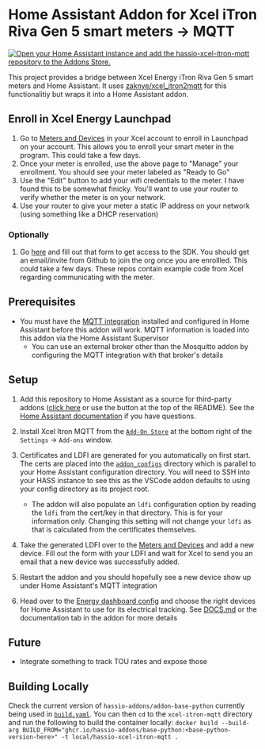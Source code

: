 # Home Assistant Addon for Xcel iTron Riva Gen 5 smart meters -> MQTT

[![Open your Home Assistant instance and add the hassio-xcel-itron-mqtt repository to the Addons Store.](https://my.home-assistant.io/badges/supervisor_add_addon_repository.svg)](https://my.home-assistant.io/redirect/supervisor_add_addon_repository/?repository_url=https%3A%2F%2Fgithub.com%2Fwingrunr21%2Fhassio-xcel-itron-mqtt)

This project provides a bridge between Xcel Energy iTron Riva Gen 5 smart meters and Home Assistant. It uses [zaknye/xcel_itron2mqtt](https://github.com/zaknye/xcel_itron2mqtt) for this functionalitiy but wraps it into a Home Assistant addon.

## Enroll in Xcel Energy Launchpad

1. Go to [Meters and Devices](https://my.xcelenergy.com/MyAccount/s/meters-and-devices/manage-meters-and-devices) in your Xcel account to enroll in Launchpad on your account. This allows you to enroll your smart meter in the program. This could take a few days.
2. Once your meter is enrolled, use the above page to "Manage" your enrollment. You should see your meter labeled as "Ready to Go"
3. Use the "Edit" button to add your wifi credentials to the meter. I have found this to be somewhat finicky. You'll want to use your router to verify whether the meter is on your network.
4. Use your router to give your meter a static IP address on your network (using something like a DHCP reservation)

### Optionally
1. Go [here](https://co.my.xcelenergy.com/s/forms/sdk-access) and fill out that form to get access to the SDK. You should get an email/invite from Github to join the org once you are enrollled. This could take a few days. These repos contain example code from Xcel regarding communicating with the meter.

## Prerequisites
- You must have the [MQTT integration](https://www.home-assistant.io/integrations/mqtt/) installed and configured in Home Assistant before this addon will work. MQTT information is loaded into this addon via the Home Assistant Supervisor
  - You can use an external broker other than the Mosquitto addon by configuring the MQTT integration with that broker's details

## Setup

1. Add this repository to Home Assistant as a source for third-party addons ([click here](https://my.home-assistant.io/redirect/supervisor_add_addon_repository/?repository_url=https%3A%2F%2Fgithub.com%2Fwingrunr21%2Fhassio-xcel-itron-mqtt) or use the button at the top of the README). See the [Home Assistant documentation](https://www.home-assistant.io/common-tasks/os#installing-third-party-add-ons) if you have questions.
2. Install Xcel Itron MQTT from the [`Add-On Store`](https://my.home-assistant.io/redirect/supervisor_store/) at the bottom right of the `Settings` -> `Add-ons` window.
3. Certificates and LDFI are generated for you automatically on first start. The certs are placed into the [`addon_configs`](https://developers.home-assistant.io/docs/add-ons/configuration/#add-on-advanced-options) directory which is parallel to your Home Assistant configuration directory. You will need to SSH into your HASS instance to see this as the VSCode addon defaults to using your config directory as its project root.

   - The addon will also populate an `ldfi` configuration option by reading the `ldfi` from the cert/key in that directory. This is for your information only. Changing this setting will not change your `ldfi` as that is calculated from the certificates themselves.
4. Take the generated LDFI over to the [Meters and Devices](https://my.xcelenergy.com/MyAccount/s/meters-and-devices/manage-meters-and-devices) and add a new device. Fill out the form with your LDFI and wait for Xcel to send you an email that a new device was successfully added.
5. Restart the addon and you should hopefully see a new device show up under Home Assistant's MQTT integration
6. Head over to the [Energy dashboard config](https://my.home-assistant.io/redirect/config_energy/) and choose the right devices for Home Assistant to use for its electrical tracking. See [DOCS.md](xcel-itron-mqtt/DOCS.md) or the documentation tab in the addon for more details

## Future

- Integrate something to track TOU rates and expose those

## Building Locally

Check the current version of `hassio-addons/addon-base-python` currently being used in [`build.yaml`](https://github.com/wingrunr21/hassio-xcel-itron-mqtt/blob/main/xcel-itron-mqtt/build.yaml). You can then `cd` to the `xcel-itron-mqtt` directory and run the following to build the container locally: `docker build --build-arg BUILD_FROM="ghcr.io/hassio-addons/base-python:<base-python-version-here>" -t local/hassio-xcel-itron-mqtt .`
